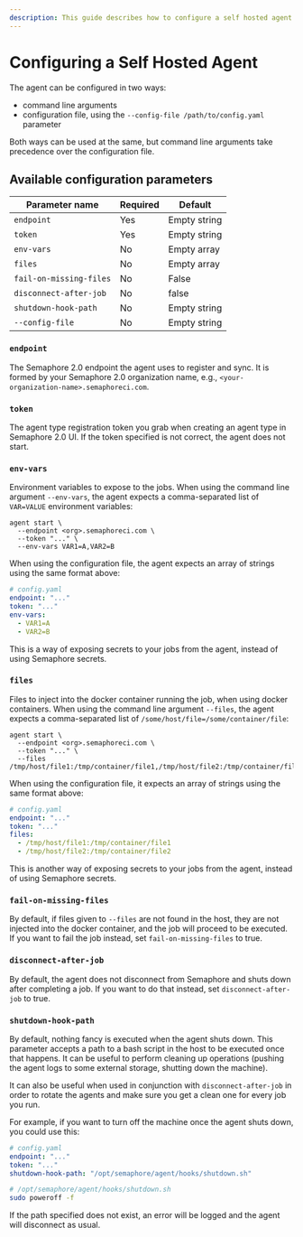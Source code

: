 ```yaml
---
description: This guide describes how to configure a self hosted agent and the various different configuration options.
---
```


# Configuring a Self Hosted Agent

The agent can be configured in two ways:

- command line arguments
- configuration file, using the `--config-file /path/to/config.yaml` parameter

Both ways can be used at the same, but command line arguments take precedence over the configuration file.

## Available configuration parameters

| Parameter name          | Required | Default      |
|-------------------------|----------|--------------|
| `endpoint`              | Yes      | Empty string |
| `token`                 | Yes      | Empty string |
| `env-vars`              | No       | Empty array  |
| `files`                 | No       | Empty array  |
| `fail-on-missing-files` | No       | False        |
| `disconnect-after-job`  | No       | false        |
| `shutdown-hook-path`    | No       | Empty string |
| `--config-file`         | No       | Empty string |

### `endpoint`

The Semaphore 2.0 endpoint the agent uses to register and sync. It is formed by your Semaphore 2.0 organization name, e.g., `<your-organization-name>.semaphoreci.com`.

### `token`

The agent type registration token you grab when creating an agent type in Semaphore 2.0 UI. If the token specified is not correct, the agent does not start.

### `env-vars`

Environment variables to expose to the jobs. When using the command line argument `--env-vars`, the agent expects a comma-separated list of `VAR=VALUE` environment variables:

```
agent start \
  --endpoint <org>.semaphoreci.com \
  --token "..." \
  --env-vars VAR1=A,VAR2=B
```

When using the configuration file, the agent expects an array of strings using the same format above:

```yaml
# config.yaml
endpoint: "..."
token: "..."
env-vars:
  - VAR1=A
  - VAR2=B
```

This is a way of exposing secrets to your jobs from the agent, instead of using Semaphore secrets.

### `files`

Files to inject into the docker container running the job, when using docker containers. When using the command line argument `--files`, the agent expects a comma-separated list of `/some/host/file=/some/container/file`:

```
agent start \
  --endpoint <org>.semaphoreci.com \
  --token "..." \
  --files /tmp/host/file1:/tmp/container/file1,/tmp/host/file2:/tmp/container/file2
```

When using the configuration file, it expects an array of strings using the same format above:

```yaml
# config.yaml
endpoint: "..."
token: "..."
files:
  - /tmp/host/file1:/tmp/container/file1
  - /tmp/host/file2:/tmp/container/file2
```

This is another way of exposing secrets to your jobs from the agent, instead of using Semaphore secrets.

### `fail-on-missing-files`

By default, if files given to `--files` are not found in the host, they are not injected into the docker container, and the job will proceed to be executed. If you want to fail the job instead, set `fail-on-missing-files` to true.

### `disconnect-after-job`

By default, the agent does not disconnect from Semaphore and shuts down after completing a job. If you want to do that instead, set `disconnect-after-job` to true.

### `shutdown-hook-path`

By default, nothing fancy is executed when the agent shuts down. This parameter accepts a path to a bash script in the host to be executed once that happens. It can be useful to perform cleaning up operations (pushing the agent logs to some external storage, shutting down the machine).

It can also be useful when used in conjunction with `disconnect-after-job` in order to rotate the agents and make sure you get a clean one for every job you run.

For example, if you want to turn off the machine once the agent shuts down, you could use this:

```yaml
# config.yaml
endpoint: "..."
token: "..."
shutdown-hook-path: "/opt/semaphore/agent/hooks/shutdown.sh"
```

```sh
# /opt/semaphore/agent/hooks/shutdown.sh
sudo poweroff -f
```

If the path specified does not exist, an error will be logged and the agent will disconnect as usual.

